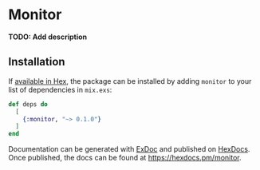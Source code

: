 # Monitor

**TODO: Add description**

## Installation

If [available in Hex](https://hex.pm/docs/publish), the package can be installed
by adding `monitor` to your list of dependencies in `mix.exs`:

```elixir
def deps do
  [
    {:monitor, "~> 0.1.0"}
  ]
end
```

Documentation can be generated with [ExDoc](https://github.com/elixir-lang/ex_doc)
and published on [HexDocs](https://hexdocs.pm). Once published, the docs can
be found at <https://hexdocs.pm/monitor>.

